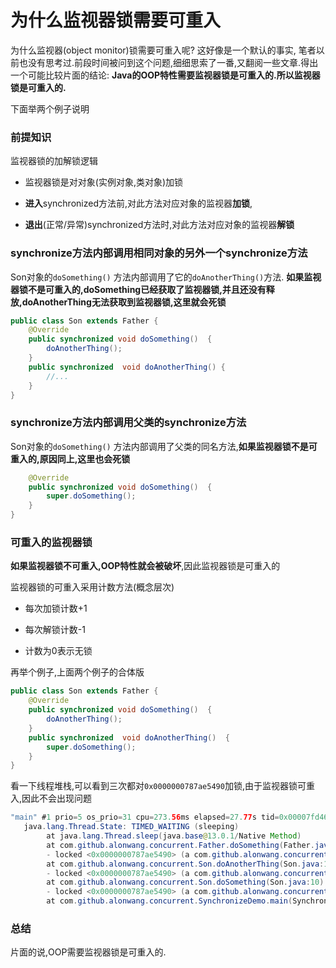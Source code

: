 # 为什么监视器锁需要可重入

为什么监视器(object monitor)锁需要可重入呢? 这好像是一个默认的事实, 笔者以前也没有思考过.前段时间被问到这个问题,细细思索了一番,又翻阅一些文章.得出一个可能比较片面的结论: **Java的OOP特性需要监视器锁是可重入的.所以监视器锁是可重入的.**

下面举两个例子说明

### 前提知识

监视器锁的加解锁逻辑

* 监视器锁是对对象(实例对象,类对象)加锁

* **进入**synchronized方法前,对此方法对应对象的监视器**加锁**,

* **退出**(正常/异常)synchronized方法时,对此方法对应对象的监视器**解锁**



### synchronize方法内部调用相同对象的另外一个synchronize方法

Son对象的`doSomething()` 方法内部调用了它的`doAnotherThing()`方法. **如果监视器锁不是可重入的,doSomething已经获取了监视器锁,并且还没有释放,doAnotherThing无法获取到监视器锁,这里就会死锁**

```java
public class Son extends Father {
    @Override
    public synchronized void doSomething()  {
        doAnotherThing();
    }
    public synchronized  void doAnotherThing() {
        //...
    }
}
```



### synchronize方法内部调用父类的synchronize方法

Son对象的`doSomething()` 方法内部调用了父类的同名方法,**如果监视器锁不是可重入的,原因同上,这里也会死锁**

```java
    @Override
    public synchronized void doSomething()  {
        super.doSomething();
    }
}
```



### 可重入的监视器锁

**如果监视器锁不可重入,OOP特性就会被破坏**,因此监视器锁是可重入的

监视器锁的可重入采用计数方法(概念层次)

* 每次加锁计数+1
* 每次解锁计数-1

* 计数为0表示无锁



再举个例子,上面两个例子的合体版

```java
public class Son extends Father {
    @Override
    public synchronized void doSomething()  {
        doAnotherThing();
    }
    public synchronized  void doAnotherThing()  {
        super.doSomething();
    }
}
```

看一下线程堆栈,可以看到三次都对`0x0000000787ae5490`加锁,由于监视器锁可重入,因此不会出现问题

```java
"main" #1 prio=5 os_prio=31 cpu=273.56ms elapsed=27.77s tid=0x00007fd46500d000 nid=0x2803 waiting on condition  [0x000070000bdd0000]
   java.lang.Thread.State: TIMED_WAITING (sleeping)
        at java.lang.Thread.sleep(java.base@13.0.1/Native Method)
        at com.github.alonwang.concurrent.Father.doSomething(Father.java:9)
        - locked <0x0000000787ae5490> (a com.github.alonwang.concurrent.Son)
        at com.github.alonwang.concurrent.Son.doAnotherThing(Son.java:13)
        - locked <0x0000000787ae5490> (a com.github.alonwang.concurrent.Son)
        at com.github.alonwang.concurrent.Son.doSomething(Son.java:10)
        - locked <0x0000000787ae5490> (a com.github.alonwang.concurrent.Son)
        at com.github.alonwang.concurrent.SynchronizeDemo.main(SynchronizeDemo.java:10)

```



### 总结

片面的说,OOP需要监视器锁是可重入的.  